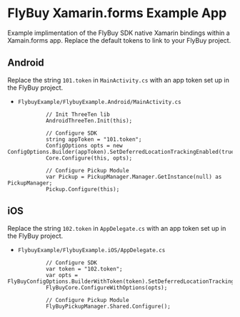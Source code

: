 # FlyBuy Xamarin.forms Example App

Example implimentation of the FlyBuy SDK native Xamarin bindings within a Xamain.forms app. Replace the default tokens to link to your FlyBuy project.

## Android

Replace the string `101.token` in `MainActivity.cs` with an app token set up in the FlyBuy project.

 * `FlybuyExample/FlybuyExample.Android/MainActivity.cs`

```
            // Init ThreeTen lib
            AndroidThreeTen.Init(this);

            // Configure SDK
            string appToken = "101.token";
            ConfigOptions opts = new ConfigOptions.Builder(appToken).SetDeferredLocationTrackingEnabled(true).Build();
            Core.Configure(this, opts);

            // Configure Pickup Module
            var Pickup = PickupManager.Manager.GetInstance(null) as PickupManager;
            Pickup.Configure(this);
```

## iOS

Replace the string `102.token` in `AppDelegate.cs` with an app token set up in the FlyBuy project.

 * `FlybuyExample/FlybuyExample.iOS/AppDelegate.cs`

```
            // Configure SDK
            var token = "102.token";
            var opts = FlyBuyConfigOptions.BuilderWithToken(token).SetDeferredLocationTracking(true).Build;
            FlyBuyCore.ConfigureWithOptions(opts);

            // Configure Pickup Module
            FlyBuyPickupManager.Shared.Configure();
```
